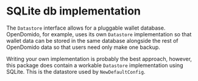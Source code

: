 SQLite db implementation
========================

The `Datastore` interface allows for a pluggable wallet database. OpenDomido, for example, uses its own `Datastore` implementation
so that wallet data can be stored in the same database alongside the rest of OpenDomido data so that users need only make one backup.

Writing your own implementation is probably the best approach, however, this package does contain a workable `Datastore` implementation
using SQLite. This is the datastore used by `NewDefaultConfig`.